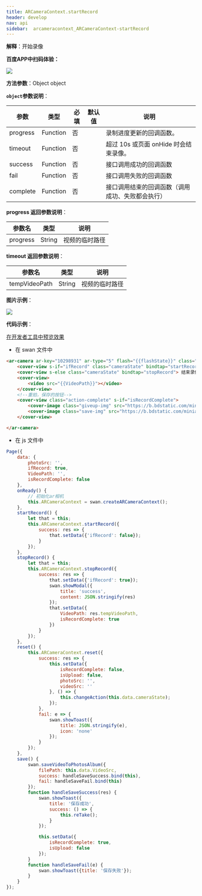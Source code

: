 ```yaml
---
title: ARCameraContext.startRecord
header: develop
nav: api
sidebar:  arcameracontext_ARCameraContext-startRecord
---
```




 
**解释**：开始录像

**百度APP中扫码体验：**

<img src="https://b.bdstatic.com/miniapp/assets/images/doc_demo/fragment_ARCameraContextRecord.png"  class="demo-qrcode-image" />

**方法参数**：Object object

**`object`参数说明**：

|参数 | 类型 | 必填 |默认值| 说明|
|---- | ---- | ---- |---- |---|
|progress|Function|否||录制进度更新的回调函数。|
|timeout|Function|否||超过 10s 或页面 onHide 时会结束录像。|
|success |Function  |  否 | | 接口调用成功的回调函数|
|fail  |  Function |   否  | |接口调用失败的回调函数|
|complete   | Function |   否  | |接口调用结束的回调函数（调用成功、失败都会执行）|


**progress 返回参数说明**：


|参数名 |类型  |说明|
|---- | ---- | ---- |
|progress  | String | 视频的临时路径 |

**timeout 返回参数说明**：


|参数名 |类型  |说明|
|---- | ---- | ---- |
|tempVideoPath  | String | 视频的临时路径 |

**图片示例**：

<div class="m-doc-custom-examples">
    <div class="m-doc-custom-examples-correct">
        <img src="https://b.bdstatic.com/miniapp/images/ARCameraContextRecord.gif">
    </div>
    <div class="m-doc-custom-examples-correct">
        <img src=" ">
    </div>
    <div class="m-doc-custom-examples-correct">
        <img src=" ">
    </div>     
</div>

**代码示例**：

<a href="swanide://fragment/3f6fad0d4e6c3b41fb26e037f51dc3d31574495010676" title="在开发者工具中预览效果" target="_self">在开发者工具中预览效果</a>

* 在 swan 文件中

```html
<ar-camera ar-key="10298931" ar-type="5" flash="{{flashState}}" class="camera" bindload="loadCameraSuccess" bindmessage="message" binderror="error">
    <cover-view s-if="ifRecord" class="cameraState" bindtap="startRecord"> 开始录像 </cover-view>
    <cover-view s-else class="cameraState" bindtap="stopRecord"> 结束录像 </cover-view>
    <cover-view> 
        <video src="{{VideoPath}}"></video>
    </cover-view>
    <!--重拍，保存的按钮-->
    <cover-view class="action-complete" s-if="isRecordComplete">
        <cover-image class="giveup-img" src="https://b.bdstatic.com/miniapp_cl_ar_back.png" bindtap="reset" />
        <cover-image class="save-img" src="https://b.bdstatic.com/miniapp_cl_ar_save.png" bindtap="save" />
    </cover-view>

</ar-camera>

```
* 在 js 文件中

```js
Page({
    data: {
        photoSrc: '',
        ifRecord: true,
        VideoPath: '',
        isRecordComplete: false
    },
    onReady() {
        // 初始化ar相机
        this.ARCameraContext = swan.createARCameraContext();
    },
    startRecord() {
        let that = this;
        this.ARCameraContext.startRecord({
            success: res => {
                that.setData({'ifRecord': false});
            }
        });
    },
    stopRecord() {
        let that = this;
        this.ARCameraContext.stopRecord({
            success: res => {
                that.setData({'ifRecord': true});
                swan.showModal({
                    title: 'success',
                    content: JSON.stringify(res)
                });
                that.setData({
                    VideoPath: res.tempVideoPath,
                    isRecordComplete: true
                })
            }
        });
    },
    reset() {
        this.ARCameraContext.reset({
            success: res => {
                this.setData({
                    isRecordComplete: false,
                    isUpload: false,
                    photoSrc: '',
                    videoSrc: ''
                }, () => {
                    this.changeAction(this.data.cameraState);
                });
            },
            fail: e => {
                swan.showToast({
                    title: JSON.stringify(e),
                    icon: 'none'
                });
            }
        });
    },
    save() {
        swan.saveVideoToPhotosAlbum({
            filePath: this.data.VideoSrc,
            success: handleSaveSuccess.bind(this),
            fail: handleSaveFail.bind(this)
        });
        function handleSaveSuccess(res) {
            swan.showToast({
                title: '保存成功',
                success: () => {
                    this.reTake();
                }
            });

            this.setData({
                isRecordComplete: true,
                isUpload: false
            });
        }
        function handleSaveFail(e) {
            swan.showToast({title: '保存失败'});
        }
    }
});
```